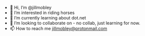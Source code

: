 - 👋 Hi, I’m @jillmobley
- 👀 I’m interested in riding horses
- 🌱 I’m currently learning about dot.net
- 💞️ I’m looking to collaborate on - no collab, just learning for now.
- 📫 How to reach me jillmobley@protonmail.com

<!---
jillmobley/jillmobley is a ✨ special ✨ repository because its `README.md` (this file) appears on your GitHub profile.
You can click the Preview link to take a look at your changes.
--->
